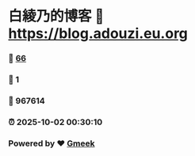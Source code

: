 # 白綾乃的博客 :link: https://blog.adouzi.eu.org 
### :page_facing_up: [66](https://blog.adouzi.eu.org/tag.html) 
### :speech_balloon: 1 
### :hibiscus: 967614 
### :alarm_clock: 2025-10-02 00:30:10 
### Powered by :heart: [Gmeek](https://github.com/Meekdai/Gmeek)
